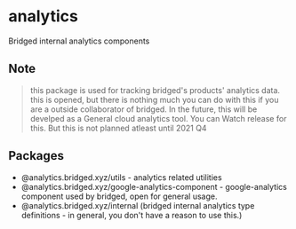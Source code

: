 # analytics

Bridged internal analytics components

## Note

> this package is used for tracking bridged's products' analytics data. this is opened, but there is nothing much you can do with this if you are a outside collaborator of bridged. In the future, this will be develped as a General cloud analytics tool. You can Watch release for this. But this is not planned atleast until 2021 Q4

## Packages

- @analytics.bridged.xyz/utils - analytics related utilities
- @analytics.bridged.xyz/google-analytics-component - google-analytics component used by bridged, open for general usage.
- @analytics.bridged.xyz/internal (bridged internal analytics type definitions - in general, you don't have a reason to use this.)
